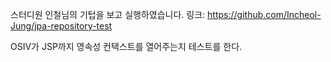 스터디원 인철님의 기텁을 보고 실행하였습니다. 
링크: https://github.com/Incheol-Jung/jpa-repository-test

OSIV가 JSP까지 영속성 컨택스트를 열어주는지 테스트를 한다.

 


